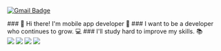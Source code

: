 

[![Gmail Badge](https://img.shields.io/badge/Gmail-D14836?style=flat&logo=Gmail&logoColor=white)](mailto:ghksrb1226@gmail.com)

<h align="center">
### 👋 Hi there! I'm mobile app developer  🚀
### I want to be a developer who continues to grow. 💻
### I'll study hard to improve my skills. 📚
</h>






<div align="left">
 
  <img src="https://img.shields.io/badge/iOS-000000?style=flat-square&logo=iOS&logoColor=white"/> 
<img src="https://img.shields.io/badge/Swift-F05138?style=flat-square&logo=Swift&logoColor=white"/>
<img src="https://img.shields.io/badge/html-E34F26?style=flat&logo-badge&logo=html5&logoColor=white">
<img src="https://img.shields.io/badge/github-181717?style=flat&logo-badge&logo=github&logoColor=white">


  
</div>


<!--
**hwankyuu/hwankyuu** is a ✨ _special_ ✨ repository because its `README.md` (this file) appears on your GitHub profile.


Here are some ideas to get you started:

- 🔭 I’m currently working on ...
- 🌱 I’m currently learning ...
- 👯 I’m looking to collaborate on ...
- 🤔 I’m looking for help with ...
- 💬 Ask me about ...
- 📫 How to reach me: ...
- 😄 Pronouns: ...
- ⚡ Fun fact: ...
-->
